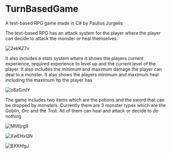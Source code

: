 # TurnBasedGame

A text-based RPG game made in C# by Paulius Jurgelis

The text-based RPG has an attack system for the player where the player can decide to attack the monster or heal themselves.

![2ekKZ7v](https://github.com/PaulJur/TurnBasedGame/assets/97526083/6edcddb9-dca2-43c5-95c5-02e3383f69c0)

It also includes a stats system where it shows the players current experience, required experience to level up and the current level of the player. It also includes the minimum and maximum damage the player can deal to a monster. It also shows the players minimum and maximum heal including the maximum hp the player has

![o8xGmIY](https://github.com/PaulJur/TurnBasedGame/assets/97526083/e5623164-e77a-4f18-80e1-61f733b8518f)

The game includes two items which are the potions and the sword that can be dropped by monsters. Currently there are 3 monster types which are the Goblin, Orc and the Troll. All of them can heal and attack or decide to do nothing

![MlWjrg9](https://github.com/PaulJur/TurnBasedGame/assets/97526083/584f3dd2-6eff-4e95-997d-c41119630e3a)

![XwEHxQN](https://github.com/PaulJur/TurnBasedGame/assets/97526083/ce6bbe74-43d5-46eb-be40-4784835b25b6)

![BXXhfgJ](https://github.com/PaulJur/TurnBasedGame/assets/97526083/e1a7146f-7d5e-4618-9931-9544ffcec44e)



